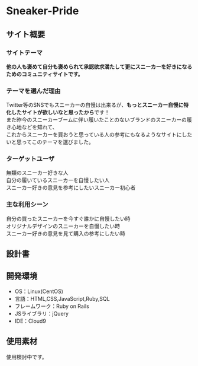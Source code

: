 # <strong>Sneaker-Pride</strong>

## サイト概要

### サイトテーマ
<strong>他の人も褒めて自分も褒められて承認欲求満たして更にスニーカーを好きになるためのコミュニティサイトです。</strong>

### テーマを選んだ理由
Twitter等のSNSでもスニーカーの自慢は出来るが、<strong>もっとスニーカー自慢に特化したサイトが欲しいなと思ったから</strong>です！<br>
また昨今のスニーカーブームに伴い履いたことのないブランドのスニーカーの履き心地などを知れて、<br>
これからスニーカーを買おうと思っている人の参考にもなるようなサイトにしたいと思ってこのテーマを選びました。

### ターゲットユーザ
無類のスニーカー好きな人<br>
自分の履いているスニーカーを自慢したい人<br>
スニーカー好きの意見を参考にしたいスニーカー初心者

### 主な利用シーン
自分の買ったスニーカーを今すぐ誰かに自慢したい時<br>
オリジナルデザインのスニーカーを自慢したい時<br>
スニーカー好きの意見を見て購入の参考にしたい時

## 設計書


## 開発環境
- OS：Linux(CentOS)
- 言語：HTML,CSS,JavaScript,Ruby,SQL
- フレームワーク：Ruby on Rails
- JSライブラリ：jQuery
- IDE：Cloud9

## 使用素材
使用検討中です。
